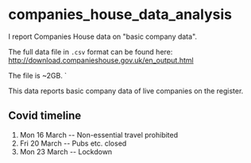 # companies_house_data_analysis
I report Companies House data on "basic company data".

The full data file in `.csv` format can be found here: http://download.companieshouse.gov.uk/en_output.html

The file is ~2GB. `

This data reports basic company data of live companies on the register.

## Covid timeline
1. Mon 16 March -- Non-essential travel prohibited
2. Fri 20 March -- Pubs etc. closed
3. Mon 23 March -- Lockdown
